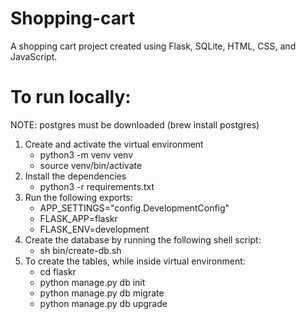 # Shopping-cart
A shopping cart project created using Flask, SQLite, HTML, CSS, and JavaScript.

# To run locally:
NOTE: postgres must be downloaded (brew install postgres)
1. Create and activate the virtual environment
    - python3 -m venv venv
    - source venv/bin/activate
2. Install the dependencies 
    - python3 -r requirements.txt
3. Run the following exports: 
    - APP_SETTINGS="config.DevelopmentConfig"
    - FLASK_APP=flaskr
    - FLASK_ENV=development
4. Create the database by running the following shell script:
    - sh bin/create-db.sh
5. To create the tables, while inside virtual environment:
    - cd flaskr
    - python manage.py db init
    - python manage.py db migrate
    - python manage.py db upgrade
